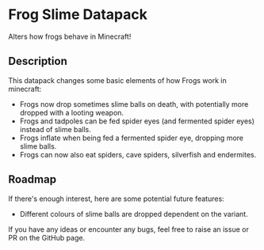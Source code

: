 # Frog Slime Datapack

Alters how frogs behave in Minecraft!

## Description

This datapack changes some basic elements of how Frogs work in minecraft:

- Frogs now drop sometimes slime balls on death, with potentially more dropped with a looting weapon.
- Frogs and tadpoles can be fed spider eyes (and fermented spider eyes) instead of slime balls.
- Frogs inflate when being fed a fermented spider eye, dropping more slime balls.
- Frogs can now also eat spiders, cave spiders, silverfish and endermites.

## Roadmap

If there's enough interest, here are some potential future features:

- Different colours of slime balls are dropped dependent on the variant.

If you have any ideas or encounter any bugs, feel free to raise an issue or PR on the GitHub page.
